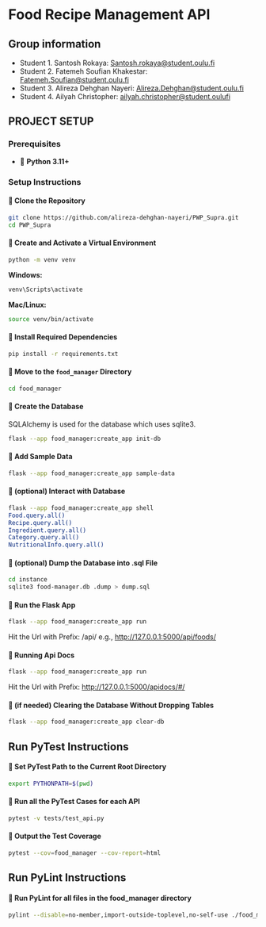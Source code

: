 # Food Recipe Management API
## Group information
* Student 1. Santosh Rokaya: Santosh.rokaya@student.oulu.fi
* Student 2. Fatemeh Soufian Khakestar: Fatemeh.Soufian@student.oulu.fi
* Student 3. Alireza Dehghan Nayeri: Alireza.Dehghan@student.oulu.fi
* Student 4. Ailyah Christopher: ailyah.christopher@student.oulufi


<!-- __Remember to include all required documentation and HOWTOs, including how to create and populate the database, how to run and test the API, the url to the entrypoint, instructions on how to set up and run the client, instructions on how to set up and run the auxiliary service and instructions on how to deploy the api in a production environment__ -->

## PROJECT SETUP

### Prerequisites
- 🐍 **Python 3.11+**

### Setup Instructions

#### 📌 Clone the Repository
```sh
git clone https://github.com/alireza-dehghan-nayeri/PWP_Supra.git
cd PWP_Supra
```

#### 📌 Create and Activate a Virtual Environment
```sh
python -m venv venv
```
**Windows:**
```sh
venv\Scripts\activate
```
**Mac/Linux:**
```sh
source venv/bin/activate
```

#### 📌 Install Required Dependencies
```sh
pip install -r requirements.txt
```

#### 📌 Move to the `food_manager` Directory
```sh
cd food_manager
```

#### 📌 Create the Database

SQLAlchemy is used for the database which uses sqlite3.

```sh
flask --app food_manager:create_app init-db
```

#### 📌 Add Sample Data
```sh
flask --app food_manager:create_app sample-data
```

#### 📌 (optional) Interact with Database
```sh
flask --app food_manager:create_app shell
Food.query.all()
Recipe.query.all()
Ingredient.query.all()
Category.query.all()
NutritionalInfo.query.all()
```

#### 📌 (optional) Dump the Database into .sql File
```sh
cd instance
sqlite3 food-manager.db .dump > dump.sql
```

#### 📌 Run the Flask App
```sh
flask --app food_manager:create_app run 
```
Hit the Url with Prefix: /api/ e.g., http://127.0.0.1:5000/api/foods/

#### 📌 Running Api Docs
```sh
flask --app food_manager:create_app run 
```
Hit the Url with Prefix: http://127.0.0.1:5000/apidocs/#/

#### 📌 (if needed) Clearing the Database Without Dropping Tables
```sh
flask --app food_manager:create_app clear-db
```

## Run PyTest Instructions

#### 📌 Set PyTest Path to the Current Root Directory
```sh
export PYTHONPATH=$(pwd)
```

#### 📌 Run all the PyTest Cases for each API
```sh
pytest -v tests/test_api.py  
```
#### 📌 Output the Test Coverage
```sh
pytest --cov=food_manager --cov-report=html     
```

## Run PyLint Instructions

#### 📌 Run PyLint for all files in the food_manager directory
```sh
pylint --disable=no-member,import-outside-toplevel,no-self-use ./food_manager
```


